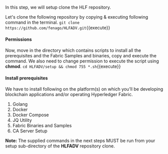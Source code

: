 In this step, we will setup clone the HLF repository.

Let's clone the following repository by copying & executing following command in the terminal.
`git clone https://github.com/fenago/HLFADV.git`{{execute}}

#### Permissions
Now, move in the directory which contains scripts to install all the prerequisites and the Fabric Samples and binaries, copy and execute the command. We also need to change permission to execute the script using **chmod**.
`cd HLFADV/setup && chmod 755 *.sh`{{execute}}

#### Install prerequisites
We have to install following on the platform(s) on which you’ll be developing blockchain applications and/or operating Hyperledger Fabric.

1. Golang
2. Docker
3. Docker Compose
4. JQ Utility
5. Fabric Binaries and Samples
6. CA Server Setup

**Note:**
The supplied commands in the next steps MUST be run from your setup sub-directory of the **HLFADV** repository clone.
